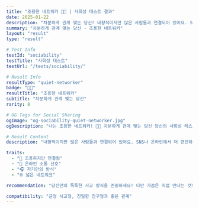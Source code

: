 ```yaml
---
title: "조용한 네트워커 🌙📱 | 사회성 테스트 결과"
date: 2025-01-22
description: "차분하게 관계 맺는 당신! 내향적이지만 많은 사람들과 연결되어 있어요. SNS나 온라인에서 더 편안하게 소통하거나, 조용히 여러 관계를 유지하는 스타일입니다. 독특한 사교 방식!..."
summary: "차분하게 관계 맺는 당신 - 조용한 네트워커"
layout: "result"
type: "result"

# Test Info
testId: "sociability"
testTitle: "사회성 테스트"
testUrl: "/tests/sociability/"

# Result Info
resultType: "quiet-networker"
badge: "🌙📱"
resultTitle: "조용한 네트워커"
subtitle: "차분하게 관계 맺는 당신"
rarity: 8

# OG Tags for Social Sharing
ogImage: "og-sociability-quiet-networker.jpg"
ogDescription: "나는 조용한 네트워커! 🌙📱 차분하게 관계 맺는 당신 당신의 사회성 테스트 결과는?"

# Result Content
description: "내향적이지만 많은 사람들과 연결되어 있어요. SNS나 온라인에서 더 편안하게 소통하거나, 조용히 여러 관계를 유지하는 스타일입니다. 독특한 사교 방식!"

traits:
  - "🌙 조용하지만 연결됨"
  - "📱 온라인 소통 선호"
  - "🎧 자기만의 방식"
  - "🌐 넓은 네트워크"

recommendation: "당신만의 독특한 사교 방식을 존중하세요! 다만 가끔은 직접 만나는 것도 시도해보세요. 오프라인의 따뜻함도 특별합니다."

compatibility: "균형 사교형, 친밀한 친구형과 좋은 관계"
---
```

